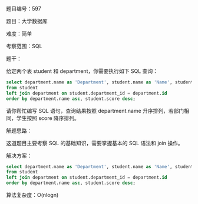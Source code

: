 题目编号：597

题目：大学数据库

难度：简单

考察范围：SQL

题干：

给定两个表 student 和 department，你需要执行如下 SQL 查询：

```sql
select department.name as 'Department', student.name as 'Name', student.gender as 'Gender', student.score as 'Score'
from student
left join department on student.department_id = department.id
order by department.name asc, student.score desc;
```

请你帮忙编写 SQL 语句，查询结果按照 department.name 升序排列，若部门相同，学生按照 score 降序排列。

解题思路：

这道题目主要考察 SQL 的基础知识，需要掌握基本的 SQL 语法和 join 操作。

解决方案：

```sql
select department.name as 'Department', student.name as 'Name', student.gender as 'Gender', student.score as 'Score'
from student
left join department on student.department_id = department.id
order by department.name asc, student.score desc;
```

算法复杂度：O(nlogn)